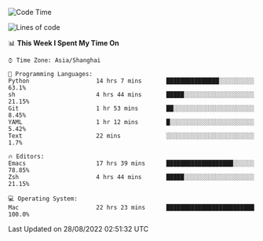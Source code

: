 <!--START_SECTION:waka-->
![Code Time](http://img.shields.io/badge/Code%20Time-822%20hrs%2032%20mins-blue)

![Lines of code](https://img.shields.io/badge/From%20Hello%20World%20I%27ve%20Written-22%20Thousand%20lines%20of%20code-blue)

📊 **This Week I Spent My Time On** 

```text
⌚︎ Time Zone: Asia/Shanghai

💬 Programming Languages: 
Python                   14 hrs 7 mins       ███████████████░░░░░░░░░░   63.1% 
sh                       4 hrs 44 mins       █████░░░░░░░░░░░░░░░░░░░░   21.15% 
Git                      1 hr 53 mins        ██░░░░░░░░░░░░░░░░░░░░░░░   8.45% 
YAML                     1 hr 12 mins        █░░░░░░░░░░░░░░░░░░░░░░░░   5.42% 
Text                     22 mins             ░░░░░░░░░░░░░░░░░░░░░░░░░   1.7%

🔥 Editors: 
Emacs                    17 hrs 39 mins      ███████████████████░░░░░░   78.85% 
Zsh                      4 hrs 44 mins       █████░░░░░░░░░░░░░░░░░░░░   21.15%

💻 Operating System: 
Mac                      22 hrs 23 mins      █████████████████████████   100.0%

```


 Last Updated on 28/08/2022 02:51:32 UTC
<!--END_SECTION:waka-->
